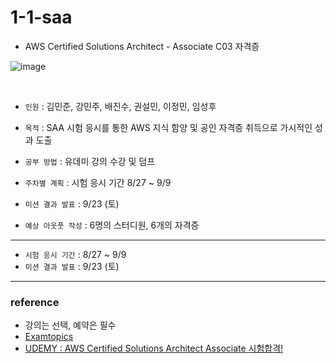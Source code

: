 # 1-1-saa
- AWS Certified Solutions Architect - Associate C03 자격증

![image](https://github.com/sipe-team/1-1-saa/assets/92839864/13e56346-b120-412a-ba19-ce64d579b652)

<br/>

- `인원` : 김민준, 강민주, 배진수, 권설민, 이정민, 임성후
- `목적` : SAA 시험 응시를 통한 AWS 지식 함양 및 공인 자격증 취득으로 가시적인 성과 도출
- `공부 방법` : 유데미 강의 수강 및 덤프 

- `주차별 계획` : 시험 응시 기간 8/27 ~ 9/9
- `미션 결과 발표` : 9/23 (토)
- `예상 아웃풋 작성` : 6명의 스터디원, 6개의 자격증

<hr/>

- `시험 응시 기간` : 8/27 ~ 9/9
- `미션 결과 발표` : 9/23 (토)


<hr/>

### reference
- 강의는 선택, 예약은 필수
- [Examtopics](https://www.examtopics.com/exams/amazon/aws-certified-solutions-architect-associate-saa-c03/view/)
- [UDEMY : AWS Certified Solutions Architect Associate 시험합격!](https://www.udemy.com/course/best-aws-certified-solutions-architect-associate/)
